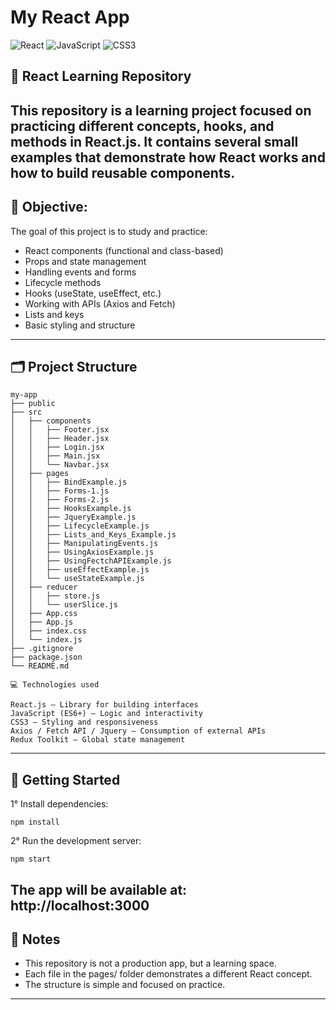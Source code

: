 # My React App

![React](https://img.shields.io/badge/React-17.0.2-blue?style=for-the-badge&logo=react&logoColor=white)
![JavaScript](https://img.shields.io/badge/JavaScript-ES6-yellow?style=for-the-badge&logo=javascript&logoColor=black)
![CSS3](https://img.shields.io/badge/CSS3-blue?style=for-the-badge&logo=css3&logoColor=white)

## 🚀 React Learning Repository

This repository is a learning project focused on practicing different concepts, hooks, and methods in React.js.
It contains several small examples that demonstrate how React works and how to build reusable components.
---
## 🎯 Objective:
The goal of this project is to study and practice:

- React components (functional and class-based)
- Props and state management
- Handling events and forms
- Lifecycle methods
- Hooks (useState, useEffect, etc.)
- Working with APIs (Axios and Fetch)
- Lists and keys
- Basic styling and structure
---

## 🗂 Project Structure

```text
my-app
├── public
├── src
│   ├── components
│   │   ├── Footer.jsx
│   │   ├── Header.jsx
│   │   ├── Login.jsx
│   │   ├── Main.jsx
│   │   └── Navbar.jsx
│   ├── pages
│   │   ├── BindExample.js
│   │   ├── Forms-1.js
│   │   ├── Forms-2.js
│   │   ├── HooksExample.js
│   │   ├── JqueryExample.js
│   │   ├── LifecycleExample.js
│   │   ├── Lists_and_Keys_Example.js
│   │   ├── ManipulatingEvents.js
│   │   ├── UsingAxiosExample.js
│   │   ├── UsingFectchAPIExample.js
│   │   ├── useEffectExample.js
│   │   └── useStateExample.js
│   ├── reducer
│   │   ├── store.js
│   │   └── userSlice.js
│   ├── App.css
│   ├── App.js
│   ├── index.css
│   └── index.js
├── .gitignore
├── package.json
└── README.md

💻 Technologies used

React.js – Library for building interfaces
JavaScript (ES6+) – Logic and interactivity
CSS3 – Styling and responsiveness
Axios / Fetch API / Jquery – Consumption of external APIs
Redux Toolkit – Global state management
````
---
## 🚀 Getting Started
1° Install dependencies:
````
npm install
````
2° Run the development server:
````
npm start 
````
The app will be available at: http://localhost:3000
---

## 📖 Notes
- This repository is not a production app, but a learning space.
- Each file in the pages/ folder demonstrates a different React concept.
- The structure is simple and focused on practice.
---

